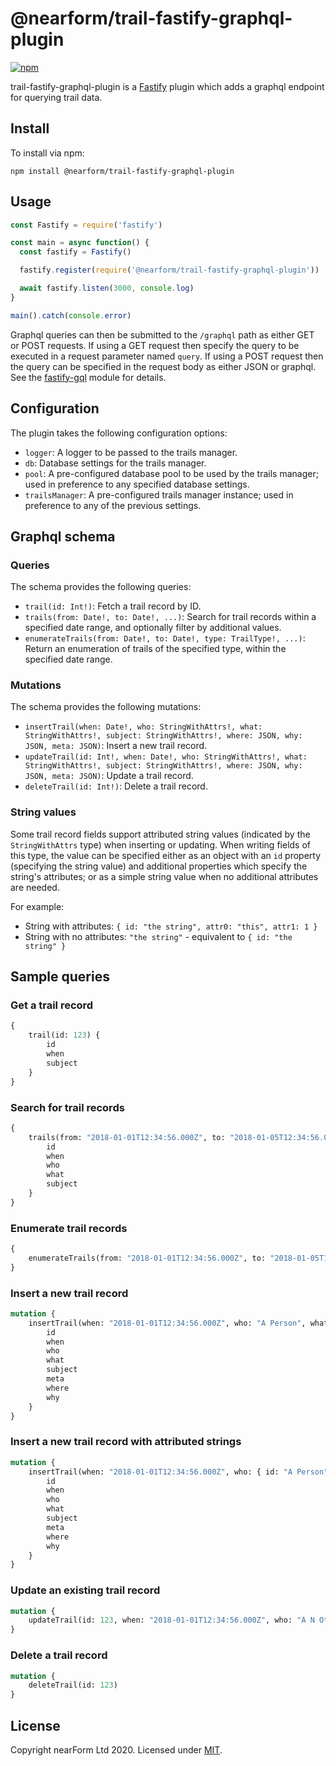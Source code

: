 # @nearform/trail-fastify-graphql-plugin

[![npm][npm-badge]][npm-url]

trail-fastify-graphql-plugin is a [Fastify][fastify] plugin which adds a graphql endpoint for querying trail data.

## Install

To install via npm:

    npm install @nearform/trail-fastify-graphql-plugin

## Usage

```javascript
const Fastify = require('fastify')

const main = async function() {
  const fastify = Fastify()

  fastify.register(require('@nearform/trail-fastify-graphql-plugin'))

  await fastify.listen(3000, console.log)
}

main().catch(console.error)
```

Graphql queries can then be submitted to the `/graphql` path as either GET or POST requests. If using a GET request then specify the query to be executed in a request parameter named `query`. If using a POST request then the query can be specified in the request body as either JSON or graphql. See the [fastify-gql][fastify-gql] module for details.

## Configuration

The plugin takes the following configuration options:

-   `logger`: A logger to be passed to the trails manager.
-   `db`: Database settings for the trails manager.
-   `pool`: A pre-configured database pool to be used by the trails manager; used in preference to any specified database settings.
-   `trailsManager`: A pre-configured trails manager instance; used in preference to any of the previous settings.

## Graphql schema

### Queries

The schema provides the following queries:

-   `trail(id: Int!)`: Fetch a trail record by ID.
-   `trails(from: Date!, to: Date!, ...)`: Search for trail records within a specified date range, and optionally filter by additional values.
-   `enumerateTrails(from: Date!, to: Date!, type: TrailType!, ...)`: Return an enumeration of trails of the specified type, within the specified date range.

### Mutations

The schema provides the following mutations:

-   `insertTrail(when: Date!, who: StringWithAttrs!, what: StringWithAttrs!, subject: StringWithAttrs!, where: JSON, why: JSON, meta: JSON)`: Insert a new trail record.
-   `updateTrail(id: Int!, when: Date!, who: StringWithAttrs!, what: StringWithAttrs!, subject: StringWithAttrs!, where: JSON, why: JSON, meta: JSON)`: Update a trail record.
-   `deleteTrail(id: Int!)`: Delete a trail record.

### String values

Some trail record fields support attributed string values (indicated by the `StringWithAttrs` type) when inserting or updating. When writing fields of this type, the value can be specified either as an object with an `id` property (specifying the string value) and additional properties which specify the string's attributes; or as a simple string value when no additional attributes are needed.

For example:

-   String with attributes: `{ id: "the string", attr0: "this", attr1: 1 }`
-   String with no attributes: `"the string"` - equivalent to `{ id: "the string" }`

## Sample queries

### Get a trail record

```graphql
{
    trail(id: 123) {
        id
        when
        subject
    }
}
```

### Search for trail records

```graphql
{
    trails(from: "2018-01-01T12:34:56.000Z", to: "2018-01-05T12:34:56.000Z") {
        id
        when
        who
        what
        subject
    }
}
```

### Enumerate trail records

```graphql
{
    enumerateTrails(from: "2018-01-01T12:34:56.000Z", to: "2018-01-05T12:34:56.000Z", type: WHO)
}
```

### Insert a new trail record

```graphql
mutation {
    insertTrail(when: "2018-01-01T12:34:56.000Z", who: "A Person", what: "A thing", subject: "Substance") {
        id
        when
        who
        what
        subject
        meta
        where
        why
    }
}
```

### Insert a new trail record with attributed strings

```graphql
mutation {
    insertTrail(when: "2018-01-01T12:34:56.000Z", who: { id: "A Person", attr: 10 }, what: { id: "A thing", attr: 20 }, subject: "Substance") {
        id
        when
        who
        what
        subject
        meta
        where
        why
    }
}
```

### Update an existing trail record

```graphql
mutation {
    updateTrail(id: 123, when: "2018-01-01T12:34:56.000Z", who: "A N Other", what: "Something else", subject: "Object")
}
```

### Delete a trail record

```graphql
mutation {
    deleteTrail(id: 123)
}
```

## License

Copyright nearForm Ltd 2020. Licensed under [MIT][license].

[npm-url]: https://npmjs.org/package/@nearform/trail-fastify-plugin

[npm-badge]: https://img.shields.io/npm/v/@nearform/trail-fastify-plugin.svg

[fastify]: https://www.fastify.io/

[fastify-gql]: https://github.com/mcollina/fastify-gql

[license]: ./LICENSE.md
